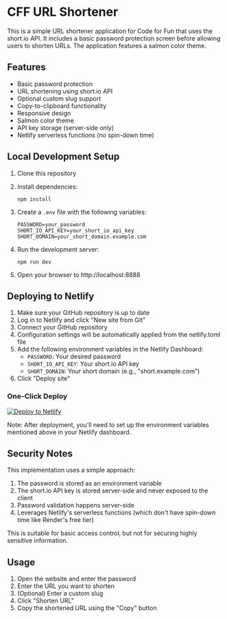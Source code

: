 # CFF URL Shortener

This is a simple URL shortener application for Code for Fun that uses the short.io API. It includes a basic password protection screen before allowing users to shorten URLs. The application features a salmon color theme.

## Features

- Basic password protection
- URL shortening using short.io API
- Optional custom slug support
- Copy-to-clipboard functionality
- Responsive design
- Salmon color theme
- API key storage (server-side only)
- Netlify serverless functions (no spin-down time)

## Local Development Setup

1. Clone this repository
2. Install dependencies:
   ```
   npm install
   ```
3. Create a `.env` file with the following variables:
   ```
   PASSWORD=your_password
   SHORT_IO_API_KEY=your_short_io_api_key
   SHORT_DOMAIN=your_short_domain.example.com
   ```

4. Run the development server:
   ```
   npm run dev
   ```

5. Open your browser to http://localhost:8888

## Deploying to Netlify

1. Make sure your GitHub repository is up to date
2. Log in to Netlify and click "New site from Git"
3. Connect your GitHub repository
4. Configuration settings will be automatically applied from the netlify.toml file
5. Add the following environment variables in the Netlify Dashboard:
   - `PASSWORD`: Your desired password
   - `SHORT_IO_API_KEY`: Your short.io API key
   - `SHORT_DOMAIN`: Your short domain (e.g., "short.example.com")
6. Click "Deploy site"

### One-Click Deploy

[![Deploy to Netlify](https://www.netlify.com/img/deploy/button.svg)](https://app.netlify.com/start/deploy?repository=https://github.com/tinkertanker/short-io-hoster)

Note: After deployment, you'll need to set up the environment variables mentioned above in your Netlify dashboard.

## Security Notes

This implementation uses a simple approach:

1. The password is stored as an environment variable
2. The short.io API key is stored server-side and never exposed to the client
3. Password validation happens server-side
4. Leverages Netlify's serverless functions (which don't have spin-down time like Render's free tier)

This is suitable for basic access control, but not for securing highly sensitive information.

## Usage

1. Open the website and enter the password
2. Enter the URL you want to shorten
3. (Optional) Enter a custom slug
4. Click "Shorten URL"
5. Copy the shortened URL using the "Copy" button